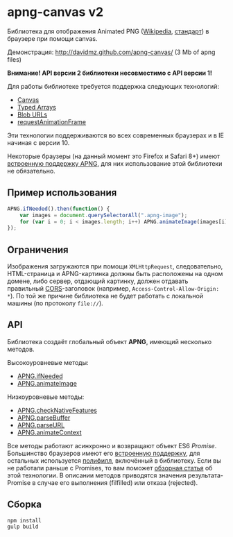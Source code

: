 apng-canvas v2
==============

Библиотека для отображения Animated PNG ([Wikipedia](http://en.wikipedia.org/wiki/APNG), [стандарт](https://wiki.mozilla.org/APNG_Specification)) 
в браузере при помощи canvas.

Демонстрация: http://davidmz.github.com/apng-canvas/ (3 Mb of apng files)

**Внимание! API версии 2 библиотеки несовместимо с API версии 1!**

Для работы библиотеке требуется поддержка следующих технологий:

 * [Canvas](http://caniuse.com/#feat=canvas)
 * [Typed Arrays](http://caniuse.com/#feat=typedarrays)
 * [Blob URLs](http://caniuse.com/#feat=bloburls)
 * [requestAnimationFrame](http://caniuse.com/#feat=requestanimationframe)
 
Эти технологии поддерживаются во всех современных браузерах и в IE начиная с версии 10.

Некоторые браузеры (на данный момент это Firefox и Safari 8+) имеют [встроенную поддержку APNG](http://caniuse.com/#feat=apng),
для них использование этой библиотеки не обязательно.

Пример использования
-----------

```javascript
APNG.ifNeeded().then(function() {
    var images = document.querySelectorAll(".apng-image");
    for (var i = 0; i < images.length; i++) APNG.animateImage(images[i]);
});
```

Ограничения
-----------

Изображения загружаются при помощи `XMLHttpRequest`, следовательно, HTML-страница и APNG-картинка должны быть расположены на одном домене,
либо сервер, отдающий картинку, должен отдавать правильный [CORS](http://www.w3.org/TR/cors/ "Cross-Origin Resource Sharing")-заголовок
(например, `Access-Control-Allow-Origin: *`). По той же причине библиотека не будет работать с локальной машины (по протоколу `file://`).

API
-----------

Библиотека создаёт глобальный объект **APNG**, имеющий несколько методов.

Высокоуровневые методы:

* [APNG.ifNeeded](API_RU.md#user-content-apngifneededignorenativeapng-boolean)
* [APNG.animateImage](API_RU.md#user-content-apnganimateimageimg-htmlimageelement)

Низкоуровневые методы:

* [APNG.checkNativeFeatures](API_RU.md#user-content-apngchecknativefeatures)
* [APNG.parseBuffer](API_RU.md#user-content-apngparsebufferdata-arraybuffer)
* [APNG.parseURL](API_RU.md#user-content-apngparseurlurl-string)
* [APNG.animateContext](API_RU.md#user-content-apnganimatecontexturl-string-canvasrenderingcontext2d-context)

Все методы работают асинхронно и возвращают объект ES6 *Promise*. Большинство браузеров имеют его [встроенную поддержку](http://caniuse.com/#feat=promises), 
для остальных используется [полифилл](https://github.com/jakearchibald/es6-promise), включённый в библиотеку.
Если вы не работали раньше с Promises, то вам поможет [обзорная статья](http://www.html5rocks.com/en/tutorials/es6/promises/) об этой технологии. В описании методов приводятся
значения результата-Promise в случае его выполнения (filfilled) или отказа (rejected).

Сборка
-----------

    npm install
    gulp build